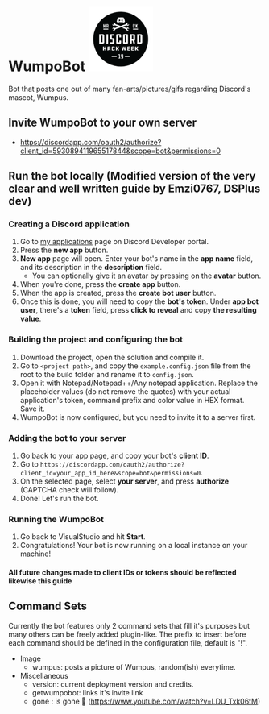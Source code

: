# WumpoBot <img src="assets/blackhackbadge.png" alt="Discord's hackaton-week badge" width="128" height="128"/>

Bot that posts one out of many fan-arts/pictures/gifs regarding Discord's mascot, Wumpus.

## Invite WumpoBot to your own server

- https://discordapp.com/oauth2/authorize?client_id=593089411965517844&scope=bot&permissions=0

## Run the bot locally (Modified version of the very clear and well written guide by Emzi0767, DSPlus dev)

### Creating a Discord application
1. Go to [my applications](https://discordapp.com/developers/applications/me) page on Discord Developer portal.
2. Press the **new app** button.
3. **New app** page will open. Enter your bot's name in the **app name** field, and its description in the **description** field.
   * You can optionally give it an avatar by pressing on the **avatar** button.
4. When you're done, press the **create app** button.
5. When the app is created, press the **create bot user** button.
6. Once this is done, you will need to copy the **bot's token**. Under **app bot user**, there's a **token** field, press **click to reveal** and copy **the resulting value**.

### Building the project and configuring the bot
1. Download the project, open the solution and compile it.
2. Go to `<project path>`, and copy the `example.config.json` file from the root to the build folder and rename it to `config.json`.
3. Open it with Notepad/Notepad++/Any notepad application. Replace the placeholder values (do not remove the quotes) with your actual application's token, command prefix and color value in HEX format. Save it.
4. WumpoBot is now configured, but you need to invite it to a server first.

### Adding the bot to your server
1. Go back to your app page, and copy your bot's **client ID**.
2. Go to `https://discordapp.com/oauth2/authorize?client_id=your_app_id_here&scope=bot&permissions=0`.
3. On the selected page, select **your server**, and press **authorize** (CAPTCHA check will follow).
4. Done! Let's run the bot.

### Running the WumpoBot
1. Go back to VisualStudio and hit **Start**.
2. Congratulations! Your bot is now running on a local instance on your machine!

#### All future changes made to client IDs or tokens should be reflected likewise this guide

## Command Sets

Currently the bot features only 2 command sets that fill it's purposes but many others can be freely added plugin-like.
The prefix to insert before each command should be defined in the configuration file, default is "!".

- Image
	- wumpus: posts a picture of Wumpus, random(ish) everytime.
- Miscellaneous
	- version: current deployment version and credits.
	- getwumpobot: links it's invite link 
	- gone <Mention>: <Mention> is gone :crab: (https://www.youtube.com/watch?v=LDU_Txk06tM)

